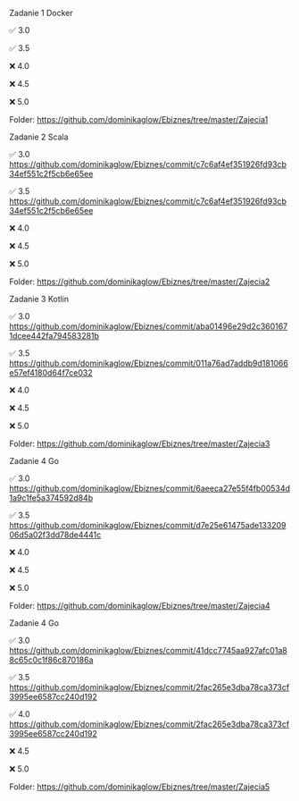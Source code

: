 Zadanie 1 Docker

✅ 3.0 

✅ 3.5

❌ 4.0 

❌ 4.5 

❌ 5.0 

Folder: https://github.com/dominikaglow/Ebiznes/tree/master/Zajecia1


Zadanie 2 Scala

✅ 3.0 https://github.com/dominikaglow/Ebiznes/commit/c7c6af4ef351926fd93cb34ef551c2f5cb6e65ee

✅ 3.5 https://github.com/dominikaglow/Ebiznes/commit/c7c6af4ef351926fd93cb34ef551c2f5cb6e65ee

❌ 4.0 

❌ 4.5 

❌ 5.0 

Folder: https://github.com/dominikaglow/Ebiznes/tree/master/Zajecia2


Zadanie 3 Kotlin

✅ 3.0 https://github.com/dominikaglow/Ebiznes/commit/aba01496e29d2c3601671dcee442fa794583281b

✅ 3.5 https://github.com/dominikaglow/Ebiznes/commit/011a76ad7addb9d181066e57ef4180d64f7ce032

❌ 4.0 

❌ 4.5 

❌ 5.0 

Folder: https://github.com/dominikaglow/Ebiznes/tree/master/Zajecia3


Zadanie 4 Go

✅ 3.0 https://github.com/dominikaglow/Ebiznes/commit/6aeeca27e55f4fb00534d1a9c1fe5a374592d84b

✅ 3.5 https://github.com/dominikaglow/Ebiznes/commit/d7e25e61475ade13320906d5a02f3dd78de4441c

❌ 4.0 

❌ 4.5 

❌ 5.0 

Folder: https://github.com/dominikaglow/Ebiznes/tree/master/Zajecia4


Zadanie 4 Go

✅ 3.0 https://github.com/dominikaglow/Ebiznes/commit/41dcc7745aa927afc01a88c65c0c1f86c870186a

✅ 3.5 https://github.com/dominikaglow/Ebiznes/commit/2fac265e3dba78ca373cf3995ee6587cc240d192

✅ 4.0 https://github.com/dominikaglow/Ebiznes/commit/2fac265e3dba78ca373cf3995ee6587cc240d192

❌ 4.5 

❌ 5.0 

Folder: https://github.com/dominikaglow/Ebiznes/tree/master/Zajecia5